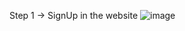 Step 1 -> SignUp in the website
![image](https://github.com/anupsinghaniya/Project_4/assets/86963188/97670927-00d2-408f-8ad7-031940360529)
 
